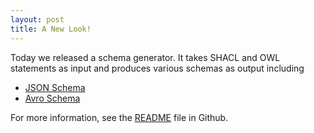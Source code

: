 ```yaml
---
layout: post
title: A New Look!
---
```


Today we released a schema generator.  It takes SHACL and OWL statements as input and produces
various schemas as output including 

* [JSON Schema](http://spacetelescope.github.io/understanding-json-schema/)
* [Avro Schema](https://avro.apache.org/docs/1.8.0/spec.html)

For more information, see the [README](https://github.com/konigio/konig/tree/master/konig-schemagen-maven-plugin) file in Github.